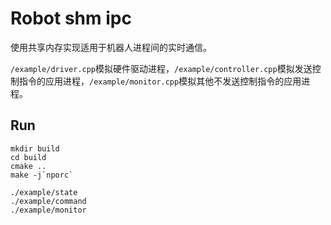 # Robot shm ipc

使用共享内存实现适用于机器人进程间的实时通信。

`/example/driver.cpp`模拟硬件驱动进程，`/example/controller.cpp`模拟发送控制指令的应用进程，`/example/monitor.cpp`模拟其他不发送控制指令的应用进程。

## Run

```
mkdir build
cd build
cmake ..
make -j`nporc`

./example/state
./example/command
./example/monitor
```